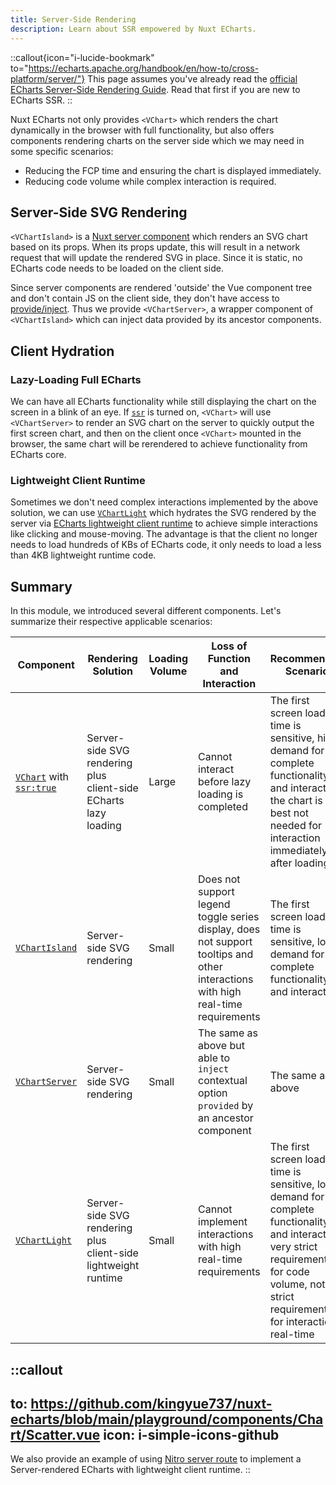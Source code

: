 ```yaml
---
title: Server-Side Rendering
description: Learn about SSR empowered by Nuxt ECharts.
---
```


::callout{icon="i-lucide-bookmark" to="https://echarts.apache.org/handbook/en/how-to/cross-platform/server/"}
This page assumes you've already read the [official ECharts Server-Side Rendering Guide](https://echarts.apache.org/handbook/en/how-to/cross-platform/server/). Read that first if you are new to ECharts SSR.
::

Nuxt ECharts not only provides `<VChart>` which renders the chart dynamically in the browser with full functionality, but also offers components rendering charts on the server side which we may need in some specific scenarios:

- Reducing the FCP time and ensuring the chart is displayed immediately.
- Reducing code volume while complex interaction is required.

## Server-Side SVG Rendering

`<VChartIsland>` is a [Nuxt server component](https://nuxt.com/docs/guide/directory-structure/components#server-components) which renders an SVG chart based on its props. When its props update, this will result in a network request that will update the rendered SVG in place. Since it is static, no ECharts code needs to be loaded on the client side.

Since server components are rendered 'outside' the Vue component tree and don't contain JS on the client side, they don't have access to [provide/inject](/guides/provide-inject). Thus we provide `<VChartServer>`, a wrapper component of `<VChartIsland>` which can inject data provided by its ancestor components.

## Client Hydration

### Lazy-Loading Full ECharts

We can have all ECharts functionality while still displaying the chart on the screen in a blink of an eye. If [`ssr`](/getting-started/configuration#ssr) is turned on, `<VChart>` will use `<VChartServer>` to render an SVG chart on the server to quickly output the first screen chart, and then on the client once `<VChart>` mounted in the browser, the same chart will be rerendered to achieve functionality from ECharts core.

### Lightweight Client Runtime

Sometimes we don't need complex interactions implemented by the above solution, we can use [`VChartLight`](/components/v-chart-light) which hydrates the SVG rendered by the server via [ECharts lightweight client runtime](https://echarts.apache.org/handbook/en/how-to/cross-platform/server#lightweight-client-runtime) to achieve simple interactions like clicking and mouse-moving. The advantage is that the client no longer needs to load hundreds of KBs of ECharts code, it only needs to load a less than 4KB lightweight runtime code.

## Summary

In this module, we introduced several different components. Let's summarize their respective applicable scenarios:

|Component|Rendering Solution|Loading Volume|Loss of Function and Interaction|Recommended Scenario|
|---|---|---|---|---|
|[`VChart`](/components/v-chart) with [`ssr:true`](/getting-started/configuration#ssr)|Server-side SVG rendering plus client-side ECharts lazy loading|Large|Cannot interact before lazy loading is completed|The first screen load time is sensitive, high demand for complete functionality and interaction, the chart is best not needed for interaction immediately after loading|
|[`VChartIsland`](/components/v-chart-island)|Server-side SVG rendering|Small|Does not support legend toggle series display, does not support tooltips and other interactions with high real-time requirements|The first screen load time is sensitive, low demand for complete functionality and interaction|
|[`VChartServer`](/components/v-chart-server)|Server-side SVG rendering|Small|The same as above but able to `inject` contextual option `provided` by an ancestor component|The same as above|
|[`VChartLight`](/components/v-chart-light)|Server-side SVG rendering plus client-side lightweight runtime|Small|Cannot implement interactions with high real-time requirements|The first screen load time is sensitive, low demand for complete functionality and interaction, very strict requirements for code volume, not strict requirements for interaction real-time|


::callout
---
to: https://github.com/kingyue737/nuxt-echarts/blob/main/playground/components/Chart/Scatter.vue
icon: i-simple-icons-github
---
We also provide an example of using [Nitro server route](https://nuxt.com/docs/guide/directory-structure/server) to implement a Server-rendered ECharts with lightweight client runtime.
::
